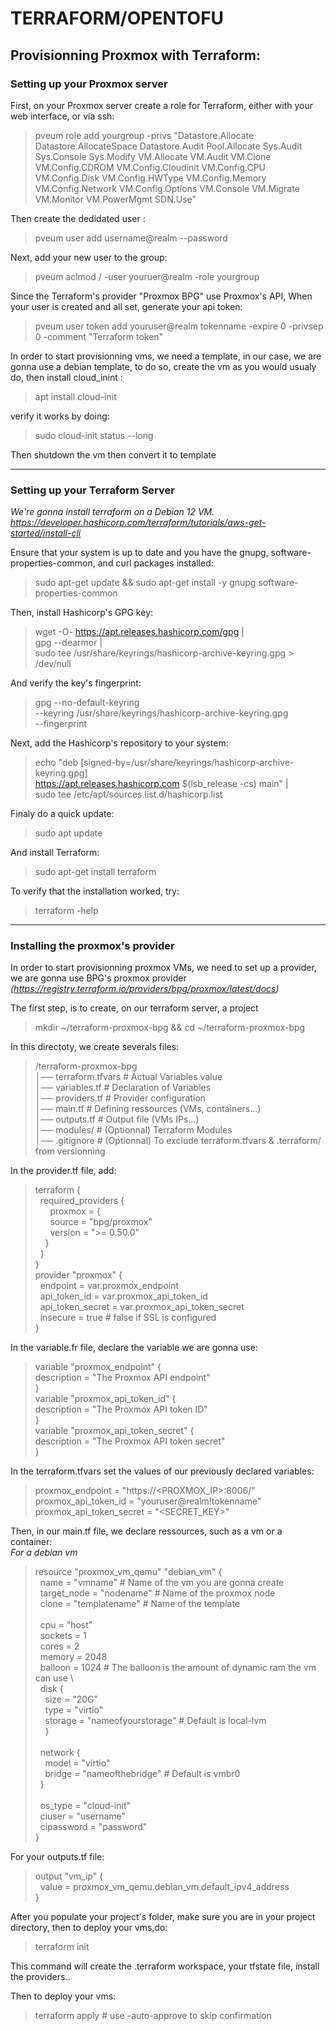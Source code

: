 # TERRAFORM/OPENTOFU

## Provisionning Proxmox with Terraform:
### Setting up your Proxmox server

First, on your Proxmox server create a role for Terraform, either with your web interface, or via ssh:

> pveum role add yourgroup -privs "Datastore.Allocate Datastore.AllocateSpace Datastore.Audit Pool.Allocate Sys.Audit Sys.Console Sys.Modify VM.Allocate VM.Audit VM.Clone VM.Config.CDROM VM.Config.Cloudinit VM.Config.CPU VM.Config.Disk VM.Config.HWType VM.Config.Memory VM.Config.Network VM.Config.Options VM.Console VM.Migrate VM.Monitor VM.PowerMgmt SDN.Use"

Then create the dedidated user :

> pveum user add username@realm --password <password>

Next, add your new user to the group:

>pveum aclmod / -user youruer@realm -role yourgroup

Since the Terraform's provider "Proxmox BPG" use Proxmox's API, When your user is created and all set, generate your api token:

> pveum user token add youruser@realm tokenname -expire 0 -privsep 0 -comment "Terraform token"

In order to start provisionning vms, we need a template, in our case, we are gonna use a debian template, to do so, create the vm as you would usualy do, then install cloud_inint :
>apt install cloud-init

verify it works by doing:
> sudo cloud-init status --long

Then shutdown the vm then convert it to template

---
### Setting up your Terraform Server
*We're gonna install terraform on a Debian 12 VM.* \
*https://developer.hashicorp.com/terraform/tutorials/aws-get-started/install-cli*

Ensure that your system is up to date and you have the gnupg, software-properties-common, and curl packages installed:
>sudo apt-get update && sudo apt-get install -y gnupg software-properties-common

Then, install Hashicorp's GPG key:
> wget -O- https://apt.releases.hashicorp.com/gpg | \
gpg --dearmor | \
sudo tee /usr/share/keyrings/hashicorp-archive-keyring.gpg > /dev/null

And verify the key's fingerprint: 
>gpg --no-default-keyring \
--keyring /usr/share/keyrings/hashicorp-archive-keyring.gpg \
--fingerprint

Next, add the Hashicorp's repository to your system:
>echo "deb [signed-by=/usr/share/keyrings/hashicorp-archive-keyring.gpg] \
https://apt.releases.hashicorp.com $(lsb_release -cs) main" | \
sudo tee /etc/apt/sources.list.d/hashicorp.list

Finaly do a quick update:
>sudo apt update

And install Terraform:
>sudo apt-get install terraform

To verify that the installation worked, try:
>terraform -help
---

### Installing the proxmox's provider
In order to start provisionning proxmox VMs, we need to set up a provider, we are gonna use BPG's proxmox provider *(https://registry.terraform.io/providers/bpg/proxmox/latest/docs)*

The first step, is to create, on our terraform server, a project
>mkdir ~/terraform-proxmox-bpg && cd ~/terraform-proxmox-bpg

In this  directoty, we create severals files:
 >/terraform-proxmox-bpg \
│── terraform.tfvars         # Actual Variables value \
│── variables.tf             # Declaration of Variables \
│── providers.tf             # Provider configuration \
│── main.tf                  # Defining ressources (VMs, containers...) \
│── outputs.tf               # Output file (VMs IPs...) \
│── modules/                 # (Optionnal) Terraform Modules \
│── .gitignore               # (Optionnal) To exclude terraform.tfvars & .terraform/ from versionning

In the provider.tf file, add:
>terraform { \
&nbsp;&nbsp;required_providers { \
&nbsp;&nbsp;&nbsp;&nbsp;&nbsp;&nbsp;proxmox = { \
&nbsp;&nbsp;&nbsp;&nbsp;&nbsp;&nbsp;source  = "bpg/proxmox" \
&nbsp;&nbsp;&nbsp;&nbsp;&nbsp;&nbsp;version = ">= 0.50.0" \
&nbsp;&nbsp;&nbsp;&nbsp;} \
&nbsp;&nbsp;} \
} \
provider "proxmox" { \
&nbsp;&nbsp;endpoint        = var.proxmox_endpoint \
&nbsp;&nbsp;api_token_id    = var.proxmox_api_token_id \
&nbsp;&nbsp;api_token_secret = var.proxmox_api_token_secret \
&nbsp;&nbsp;insecure        = true  # false if SSL is configured \
}

In the variable.fr file, declare the variable we are gonna use:

>variable "proxmox_endpoint" { \
  description = "The Proxmox API endpoint" \
} \
variable "proxmox_api_token_id" { \
  description = "The Proxmox API token ID" \
} \
variable "proxmox_api_token_secret" { \
  description = "The Proxmox API token secret" \
} 

In the terraform.tfvars set the values of our previously declared variables:
>proxmox_endpoint = "https://<PROXMOX_IP>:8006/" \
proxmox_api_token_id = "youruser@realm!tokenname" \
proxmox_api_token_secret = "<SECRET_KEY>" 

Then, in our main.tf file, we declare ressources, such as a vm or a container: \
*For a debian vm*
> resource "proxmox_vm_qemu" "debian_vm" { \
&nbsp;&nbsp;name        = "vmname" # Name of the vm you are gonna create \
&nbsp;&nbsp;target_node = "nodename" # Name of the proxmox node \
&nbsp;&nbsp;clone       = "templatename" # Name of the template \
\
&nbsp;&nbsp;cpu    = "host" \
&nbsp;&nbsp;sockets = 1 \
&nbsp;&nbsp;cores  = 2 \
&nbsp;&nbsp;memory = 2048 \
&nbsp;&nbsp;balloon = 1024 # The balloon is the amount of dynamic ram the vm can use \ 
\
&nbsp;&nbsp;disk { \
&nbsp;&nbsp;&nbsp;&nbsp;size  = "20G" \
&nbsp;&nbsp;&nbsp;&nbsp;type  = "virtio" \
&nbsp;&nbsp;&nbsp;&nbsp;storage = "nameofyourstorage" # Default is local-lvm \
&nbsp;&nbsp;&nbsp;&nbsp;} \
\
&nbsp;&nbsp;network { \
&nbsp;&nbsp;&nbsp;&nbsp;model  = "virtio" \
&nbsp;&nbsp;&nbsp;&nbsp;bridge = "nameofthebridge" # Default is vmbr0 \
&nbsp;&nbsp;} \
\
&nbsp;&nbsp;os_type    = "cloud-init" \
&nbsp;&nbsp;ciuser     = "username" \
&nbsp;&nbsp;cipassword = "password" \
}

For your outputs.tf file:
>output "vm_ip" { \
&nbsp;&nbsp;value = proxmox_vm_qemu.debian_vm.default_ipv4_address \
}

After you populate your project's folder, make sure you are in your project directory, then to deploy your vms,do:

> terraform init

This command will create the .terraform workspace, your tfstate file, install the providers.. 

Then to deploy your vms: 
>terraform apply # use -auto-approve to skip confirmation


